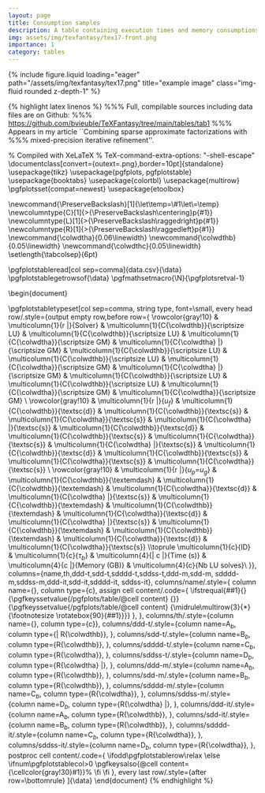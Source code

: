 ```yaml
---
layout: page
title: Consumption samples
description: A table containing execution times and memory consumptions associated to different matrices, alorithms, and parameters.
img: assets/img/texfantasy/tex17-front.png
importance: 1
category: tables
---
```


<div class="row">
    <div class="col-sm mt-3 mt-md-0">
        {% include figure.liquid loading="eager" path="/assets/img/texfantasy/tex17.png" title="example image" class="img-fluid rounded z-depth-1" %}
    </div>
</div>

{% highlight latex linenos %}
%%% Full, compilable sources including data files are on Github: 
%%% https://github.com/bvieuble/TeXFantasy/tree/main/tables/tab1
%%% Appears in my article ``Combining sparse approximate factorizations with 
%%% mixed-precision iterative refinement''.

% Compiled with XeLaTeX
% TeX-command-extra-options: "-shell-escape"
\documentclass[convert={outext=.png},border=10pt]{standalone}
\usepackage{tikz}
\usepackage{pgfplots, pgfplotstable}
\usepackage{booktabs}
\usepackage{colortbl}
\usepackage{multirow}
\pgfplotsset{compat=newest}
\usepackage{etoolbox}

\newcommand{\PreserveBackslash}[1]{\let\temp=\\#1\let\\=\temp}
\newcolumntype{C}[1]{>{\PreserveBackslash\centering}p{#1}}
\newcolumntype{L}[1]{>{\PreserveBackslash\raggedright}p{#1}}
\newcolumntype{R}[1]{>{\PreserveBackslash\raggedleft}p{#1}}
\newcommand{\colwdtha}{0.06\linewidth}
\newcommand{\colwdthb}{0.05\linewidth}
\newcommand{\colwdthc}{0.05\linewidth}
\setlength{\tabcolsep}{6pt}

\pgfplotstableread[col sep=comma]{data.csv}{\data}
\pgfplotstablegetrowsof{\data}
\pgfmathsetmacro{\N}{\pgfplotsretval-1}  

\begin{document}

\pgfplotstabletypeset[col sep=comma,
                      string type,
                      font=\small,
                      every head row/.style={output empty row,before row={
                      \rowcolor{gray!10} & \multicolumn{1}{r |}{Solver} & 
                      \multicolumn{1}{C{\colwdthb}}{\scriptsize LU} &
                      \multicolumn{1}{C{\colwdthb}}{\scriptsize LU} & 
                      \multicolumn{1}{C{\colwdtha}}{\scriptsize GM} & 
                      \multicolumn{1}{C{\colwdtha} |}{\scriptsize GM} & 
                      \multicolumn{1}{C{\colwdthb}}{\scriptsize LU} & 
                      \multicolumn{1}{C{\colwdthb}}{\scriptsize LU} & 
                      \multicolumn{1}{C{\colwdtha}}{\scriptsize GM} & 
                      \multicolumn{1}{C{\colwdtha} |}{\scriptsize GM} & 
                      \multicolumn{1}{C{\colwdthb}}{\scriptsize LU} & 
                      \multicolumn{1}{C{\colwdthb}}{\scriptsize LU} & 
                      \multicolumn{1}{C{\colwdtha}}{\scriptsize GM} & 
                      \multicolumn{1}{C{\colwdtha}}{\scriptsize GM} \\
                      \rowcolor{gray!10} & \multicolumn{1}{r |}{$u_f$} & 
                      \multicolumn{1}{C{\colwdthb}}{\textsc{d}} & 
                      \multicolumn{1}{C{\colwdthb}}{\textsc{s}} & 
                      \multicolumn{1}{C{\colwdtha}}{\textsc{s}} & 
                      \multicolumn{1}{C{\colwdtha} |}{\textsc{s}} & 
                      \multicolumn{1}{C{\colwdthb}}{\textsc{d}} & 
                      \multicolumn{1}{C{\colwdthb}}{\textsc{s}} & 
                      \multicolumn{1}{C{\colwdtha}}{\textsc{s}} & 
                      \multicolumn{1}{C{\colwdtha} |}{\textsc{s}} & 
                      \multicolumn{1}{C{\colwdthb}}{\textsc{d}} & 
                      \multicolumn{1}{C{\colwdthb}}{\textsc{s}} & 
                      \multicolumn{1}{C{\colwdtha}}{\textsc{s}} & 
                      \multicolumn{1}{C{\colwdtha}}{\textsc{s}} \\
                      \rowcolor{gray!10} & \multicolumn{1}{r |}{$u_p$=$u_g$} & 
                      \multicolumn{1}{C{\colwdthb}}{\textemdash} & 
                      \multicolumn{1}{C{\colwdthb}}{\textemdash} & 
                      \multicolumn{1}{C{\colwdtha}}{\textsc{d}} & 
                      \multicolumn{1}{C{\colwdtha} |}{\textsc{s}} & 
                      \multicolumn{1}{C{\colwdthb}}{\textemdash} & 
                      \multicolumn{1}{C{\colwdthb}}{\textemdash} & 
                      \multicolumn{1}{C{\colwdtha}}{\textsc{d}} & 
                      \multicolumn{1}{C{\colwdtha} |}{\textsc{s}} & 
                      \multicolumn{1}{C{\colwdthb}}{\textemdash} & 
                      \multicolumn{1}{C{\colwdthb}}{\textemdash} & 
                      \multicolumn{1}{C{\colwdtha}}{\textsc{d}} & 
                      \multicolumn{1}{C{\colwdtha}}{\textsc{s}} \\\toprule
                      \multicolumn{1}{c}{ID} &
                      \multicolumn{1}{c}{$\tau_b$} &
                      \multicolumn{4}{| c |}{Time (s)} &
                      \multicolumn{4}{c |}{Memory (GB)} &
                      \multicolumn{4}{c}{Nb LU solves}\\
                      }}, 
                      columns={name,th,ddd-t,sdd-t,sdddd-t,sddss-t,ddd-m,sdd-m,
                               sdddd-m,sddss-m,ddd-it,sdd-it,sdddd-it,
                               sddss-it},
                      columns/name/.style={
                          column name={},
                          column type={c},
                          assign cell content/.code={
                              \ifstrequal{##1}{}
                              {\pgfkeyssetvalue{/pgfplots/table/@cell content}
                                  {}}
                              {\pgfkeyssetvalue{/pgfplots/table/@cell content}
                                  {\midrule\multirow{3}{*}{\footnotesize 
                                   \rotatebox{90}{##1}}}}
                          },
                      },
                      columns/th/.style={column name={}, column type={c}},
                      columns/ddd-t/.style={column name=$\mathrm{A}_b$, column
                      type={| R{\colwdthb}},
                      },
                      columns/sdd-t/.style={column name=$\mathrm{B}_b$, column
                      type={R{\colwdthb}},
                      },
                      columns/sdddd-t/.style={column name=$\mathrm{C}_b$,
                      column type={R{\colwdtha}},
                      },
                      columns/sddss-t/.style={column name=$\mathrm{D}_b$,
                      column type={R{\colwdtha} |},
                      },
                      columns/ddd-m/.style={column name=$\mathrm{A}_b$, column
                      type={R{\colwdthb}},
                      },
                      columns/sdd-m/.style={column name=$\mathrm{B}_b$, column
                      type={R{\colwdthb}},
                      },
                      columns/sdddd-m/.style={column name=$\mathrm{C}_b$,
                      column type={R{\colwdtha}},
                      },
                      columns/sddss-m/.style={column name=$\mathrm{D}_b$,
                      column type={R{\colwdtha} |},
                      },
                      columns/ddd-it/.style={column name=$\mathrm{A}_b$, column
                      type={R{\colwdthb}},
                      },
                      columns/sdd-it/.style={column name=$\mathrm{B}_b$, column
                      type={R{\colwdthb}},
                      },
                      columns/sdddd-it/.style={column name=$\mathrm{C}_b$,
                      column type={R{\colwdtha}},
                      },
                      columns/sddss-it/.style={column name=$\mathrm{D}_b$,
                      column type={R{\colwdtha}},
                      },
                      postproc cell content/.code={
                        \ifodd\pgfplotstablerow\relax
                        \else
                            \ifnum\pgfplotstablecol>0
                                \pgfkeysalso{@cell
                                content={\cellcolor{gray!30}#1}}%
                            \fi
                        \fi
                      },
                      every last row/.style={after row=\bottomrule}
                      ]{\data}
\end{document}
{% endhighlight %}
